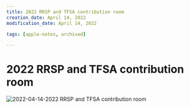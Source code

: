 ```yaml
---
title: 2022 RRSP and TFSA contribution room
creation_date: April 14, 2022
modification_date: April 14, 2022

tags: [apple-notes, archived]

---
```



# 2022 RRSP and TFSA contribution room
![2022-04-14-2022 RRSP and TFSA contribution room](images/2022-04-14-2022%20RRSP%20and%20TFSA%20contribution%20room.jpeg)

